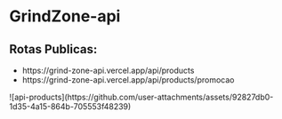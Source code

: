 ﻿# GrindZone-api
## Rotas Publicas:
<ul>
  <li>https://grind-zone-api.vercel.app/api/products</li>
  <li>https://grind-zone-api.vercel.app/api/products/promocao</li>
</ul>
![api-products](https://github.com/user-attachments/assets/92827db0-1d35-4a15-864b-705553f48239)
